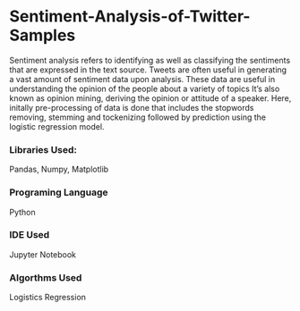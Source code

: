 # Sentiment-Analysis-of-Twitter-Samples

Sentiment analysis refers to identifying as well as classifying the sentiments that are expressed in the text source. Tweets are often useful in generating a vast amount of sentiment data upon analysis. These data are useful in understanding the opinion of the people about a variety of topics
It’s also known as opinion mining, deriving the opinion or attitude of a speaker.
Here, initally pre-processing of data is done that includes the stopwords removing, stemming and tockenizing followed by prediction using the logistic regression model. 

### Libraries Used:
Pandas, Numpy, Matplotlib

### Programing Language
Python

### IDE Used
Jupyter Notebook

### Algorthms Used
Logistics Regression
